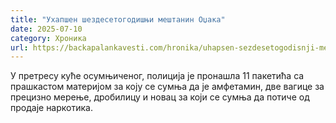 ```yaml
---
title: "Ухапшен шездесетогодишњи мештанин Оџака"
date: 2025-07-10
category: Хроника
url: https://backapalankavesti.com/hronika/uhapsen-sezdesetogodisnji-mestanin-odzaka/
---
```


У претресу куће осумњиченог, полиција је пронашла 11 пакетића са прашкастом материјом за коју се сумња да је амфетамин, две вагице за прецизно мерење, дробилицу и новац за који се сумња да потиче од продаје наркотика.
